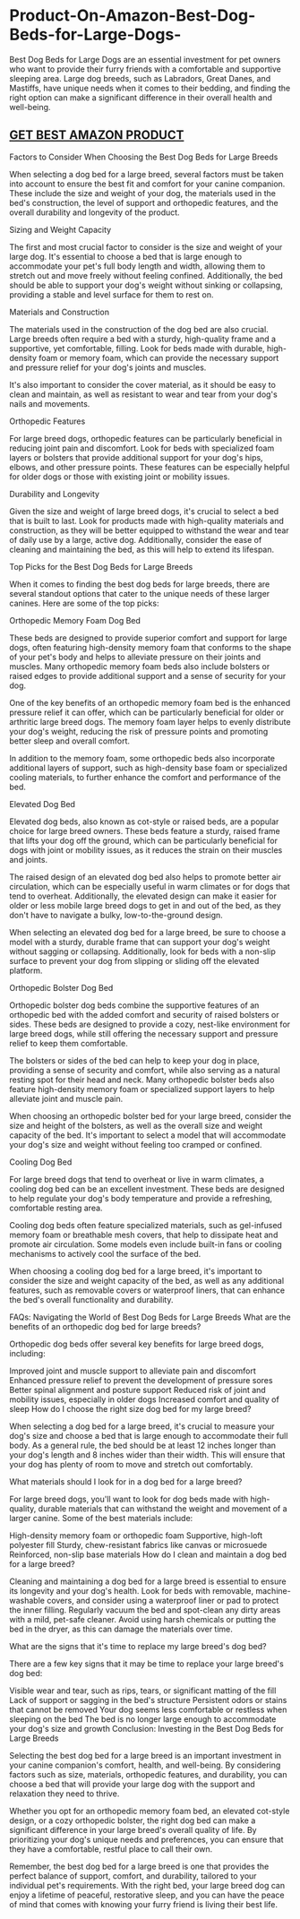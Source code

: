 # Product-On-Amazon-Best-Dog-Beds-for-Large-Dogs-
Best Dog Beds for Large Dogs are an essential investment for pet owners who want to provide their furry friends with a comfortable and supportive sleeping area. Large dog breeds, such as Labradors, Great Danes, and Mastiffs, have unique needs when it comes to their bedding, and finding the right option can make a significant difference in their overall health and well-being.

<h2><a href="https://valuetipsinfo.com/2025/01/05/10-best-dog-beds-for-large-dogs-excellent-choice/">GET BEST AMAZON PRODUCT</a></h2>

Factors to Consider When Choosing the Best Dog Beds for Large Breeds

When selecting a dog bed for a large breed, several factors must be taken into account to ensure the best fit and comfort for your canine companion. These include the size and weight of your dog, the materials used in the bed's construction, the level of support and orthopedic features, and the overall durability and longevity of the product.

Sizing and Weight Capacity

The first and most crucial factor to consider is the size and weight of your large dog. It's essential to choose a bed that is large enough to accommodate your pet's full body length and width, allowing them to stretch out and move freely without feeling confined. Additionally, the bed should be able to support your dog's weight without sinking or collapsing, providing a stable and level surface for them to rest on.

Materials and Construction

The materials used in the construction of the dog bed are also crucial. Large breeds often require a bed with a sturdy, high-quality frame and a supportive, yet comfortable, filling. Look for beds made with durable, high-density foam or memory foam, which can provide the necessary support and pressure relief for your dog's joints and muscles.

It's also important to consider the cover material, as it should be easy to clean and maintain, as well as resistant to wear and tear from your dog's nails and movements.

Orthopedic Features

For large breed dogs, orthopedic features can be particularly beneficial in reducing joint pain and discomfort. Look for beds with specialized foam layers or bolsters that provide additional support for your dog's hips, elbows, and other pressure points. These features can be especially helpful for older dogs or those with existing joint or mobility issues.

Durability and Longevity

Given the size and weight of large breed dogs, it's crucial to select a bed that is built to last. Look for products made with high-quality materials and construction, as they will be better equipped to withstand the wear and tear of daily use by a large, active dog. Additionally, consider the ease of cleaning and maintaining the bed, as this will help to extend its lifespan.

Top Picks for the Best Dog Beds for Large Breeds

When it comes to finding the best dog beds for large breeds, there are several standout options that cater to the unique needs of these larger canines. Here are some of the top picks:

Orthopedic Memory Foam Dog Bed

These beds are designed to provide superior comfort and support for large dogs, often featuring high-density memory foam that conforms to the shape of your pet's body and helps to alleviate pressure on their joints and muscles. Many orthopedic memory foam beds also include bolsters or raised edges to provide additional support and a sense of security for your dog.

One of the key benefits of an orthopedic memory foam bed is the enhanced pressure relief it can offer, which can be particularly beneficial for older or arthritic large breed dogs. The memory foam layer helps to evenly distribute your dog's weight, reducing the risk of pressure points and promoting better sleep and overall comfort.

In addition to the memory foam, some orthopedic beds also incorporate additional layers of support, such as high-density base foam or specialized cooling materials, to further enhance the comfort and performance of the bed.

Elevated Dog Bed

Elevated dog beds, also known as cot-style or raised beds, are a popular choice for large breed owners. These beds feature a sturdy, raised frame that lifts your dog off the ground, which can be particularly beneficial for dogs with joint or mobility issues, as it reduces the strain on their muscles and joints.

The raised design of an elevated dog bed also helps to promote better air circulation, which can be especially useful in warm climates or for dogs that tend to overheat. Additionally, the elevated design can make it easier for older or less mobile large breed dogs to get in and out of the bed, as they don't have to navigate a bulky, low-to-the-ground design.

When selecting an elevated dog bed for a large breed, be sure to choose a model with a sturdy, durable frame that can support your dog's weight without sagging or collapsing. Additionally, look for beds with a non-slip surface to prevent your dog from slipping or sliding off the elevated platform.

Orthopedic Bolster Dog Bed

Orthopedic bolster dog beds combine the supportive features of an orthopedic bed with the added comfort and security of raised bolsters or sides. These beds are designed to provide a cozy, nest-like environment for large breed dogs, while still offering the necessary support and pressure relief to keep them comfortable.

The bolsters or sides of the bed can help to keep your dog in place, providing a sense of security and comfort, while also serving as a natural resting spot for their head and neck. Many orthopedic bolster beds also feature high-density memory foam or specialized support layers to help alleviate joint and muscle pain.

When choosing an orthopedic bolster bed for your large breed, consider the size and height of the bolsters, as well as the overall size and weight capacity of the bed. It's important to select a model that will accommodate your dog's size and weight without feeling too cramped or confined.

Cooling Dog Bed

For large breed dogs that tend to overheat or live in warm climates, a cooling dog bed can be an excellent investment. These beds are designed to help regulate your dog's body temperature and provide a refreshing, comfortable resting area.

Cooling dog beds often feature specialized materials, such as gel-infused memory foam or breathable mesh covers, that help to dissipate heat and promote air circulation. Some models even include built-in fans or cooling mechanisms to actively cool the surface of the bed.

When choosing a cooling dog bed for a large breed, it's important to consider the size and weight capacity of the bed, as well as any additional features, such as removable covers or waterproof liners, that can enhance the bed's overall functionality and durability.

FAQs: Navigating the World of Best Dog Beds for Large Breeds
What are the benefits of an orthopedic dog bed for large breeds?

Orthopedic dog beds offer several key benefits for large breed dogs, including:

Improved joint and muscle support to alleviate pain and discomfort
Enhanced pressure relief to prevent the development of pressure sores
Better spinal alignment and posture support
Reduced risk of joint and mobility issues, especially in older dogs
Increased comfort and quality of sleep
How do I choose the right size dog bed for my large breed?

When selecting a dog bed for a large breed, it's crucial to measure your dog's size and choose a bed that is large enough to accommodate their full body. As a general rule, the bed should be at least 12 inches longer than your dog's length and 8 inches wider than their width. This will ensure that your dog has plenty of room to move and stretch out comfortably.

What materials should I look for in a dog bed for a large breed?

For large breed dogs, you'll want to look for dog beds made with high-quality, durable materials that can withstand the weight and movement of a larger canine. Some of the best materials include:

High-density memory foam or orthopedic foam
Supportive, high-loft polyester fill
Sturdy, chew-resistant fabrics like canvas or microsuede
Reinforced, non-slip base materials
How do I clean and maintain a dog bed for a large breed?

Cleaning and maintaining a dog bed for a large breed is essential to ensure its longevity and your dog's health. Look for beds with removable, machine-washable covers, and consider using a waterproof liner or pad to protect the inner filling. Regularly vacuum the bed and spot-clean any dirty areas with a mild, pet-safe cleaner. Avoid using harsh chemicals or putting the bed in the dryer, as this can damage the materials over time.

What are the signs that it's time to replace my large breed's dog bed?

There are a few key signs that it may be time to replace your large breed's dog bed:

Visible wear and tear, such as rips, tears, or significant matting of the fill
Lack of support or sagging in the bed's structure
Persistent odors or stains that cannot be removed
Your dog seems less comfortable or restless when sleeping on the bed
The bed is no longer large enough to accommodate your dog's size and growth
Conclusion: Investing in the Best Dog Beds for Large Breeds

Selecting the best dog bed for a large breed is an important investment in your canine companion's comfort, health, and well-being. By considering factors such as size, materials, orthopedic features, and durability, you can choose a bed that will provide your large dog with the support and relaxation they need to thrive.

Whether you opt for an orthopedic memory foam bed, an elevated cot-style design, or a cozy orthopedic bolster, the right dog bed can make a significant difference in your large breed's overall quality of life. By prioritizing your dog's unique needs and preferences, you can ensure that they have a comfortable, restful place to call their own.

Remember, the best dog bed for a large breed is one that provides the perfect balance of support, comfort, and durability, tailored to your individual pet's requirements. With the right bed, your large breed dog can enjoy a lifetime of peaceful, restorative sleep, and you can have the peace of mind that comes with knowing your furry friend is living their best life.

